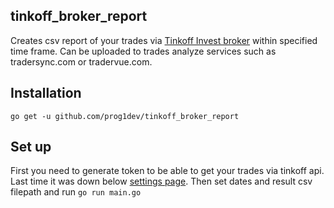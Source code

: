 ## tinkoff_broker_report

Creates csv report of your trades via [Tinkoff Invest broker](www.tinkoff.ru/invest) within specified time frame. Can be uploaded to trades analyze services such as tradersync.com or tradervue.com.

## Installation

```go get -u github.com/prog1dev/tinkoff_broker_report```

## Set up

First you need to generate token to be able to get your trades via tinkoff api. Last time it was down below [settings page](https://www.tinkoff.ru/invest/settings). Then set dates and result csv filepath and run ```go run main.go```
